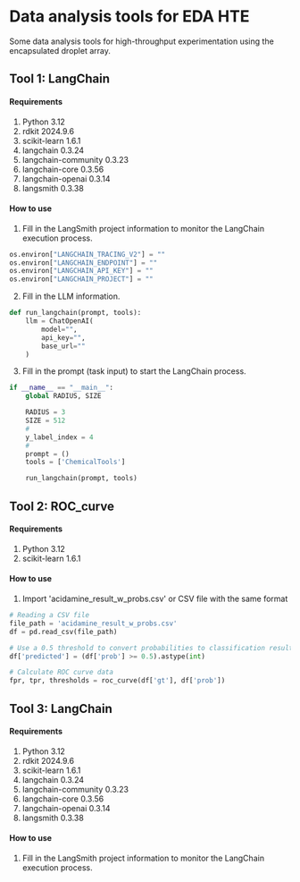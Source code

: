 # **Data analysis tools for EDA HTE**

Some data analysis tools for high-throughput experimentation using the encapsulated droplet array.

## **Tool 1: LangChain**

#### Requirements

1. Python 3.12
2. rdkit 2024.9.6
3. scikit-learn 1.6.1
4. langchain 0.3.24
5. langchain-community 0.3.23
6. langchain-core 0.3.56
7. langchain-openai 0.3.14
8. langsmith 0.3.38

#### How to use

1. Fill in the LangSmith project information to monitor the LangChain execution process.

```python
os.environ["LANGCHAIN_TRACING_V2"] = ""
os.environ["LANGCHAIN_ENDPOINT"] = ""
os.environ["LANGCHAIN_API_KEY"] = ""
os.environ["LANGCHAIN_PROJECT"] = ""
```

2. Fill in the LLM information.

```python
def run_langchain(prompt, tools):
    llm = ChatOpenAI(
        model="",
        api_key="",
        base_url=""
    )
```

3. Fill in the prompt (task input) to start the LangChain process.

```python
if __name__ == "__main__":
    global RADIUS, SIZE

    RADIUS = 3
    SIZE = 512
    #
    y_label_index = 4
    #
    prompt = ()
    tools = ['ChemicalTools']

    run_langchain(prompt, tools)
```

## **Tool 2: ROC_curve**

#### Requirements

1. Python 3.12
2. scikit-learn 1.6.1

#### How to use

1. Import 'acidamine_result_w_probs.csv' or CSV file with the same format

```python
# Reading a CSV file
file_path = 'acidamine_result_w_probs.csv'
df = pd.read_csv(file_path)

# Use a 0.5 threshold to convert probabilities to classification results
df['predicted'] = (df['prob'] >= 0.5).astype(int)

# Calculate ROC curve data
fpr, tpr, thresholds = roc_curve(df['gt'], df['prob'])
```

## **Tool 3: LangChain**

#### Requirements

1. Python 3.12
2. rdkit 2024.9.6
3. scikit-learn 1.6.1
4. langchain 0.3.24
5. langchain-community 0.3.23
6. langchain-core 0.3.56
7. langchain-openai 0.3.14
8. langsmith 0.3.38

#### How to use

1. Fill in the LangSmith project information to monitor the LangChain execution process.

